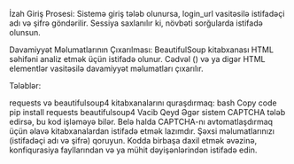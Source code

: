 İzah
Giriş Prosesi:
Sistemə giriş tələb olunursa, login_url vasitəsilə istifadəçi adı və şifrə göndərilir. Sessiya saxlanılır ki, növbəti sorğularda istifadə olunsun.

Davamiyyət Məlumatlarının Çıxarılması:
BeautifulSoup kitabxanası HTML səhifəni analiz etmək üçün istifadə olunur. Cədvəl (<table>) və ya digər HTML elementlər vasitəsilə davamiyyət məlumatları çıxarılır.

Tələblər:

requests və beautifulsoup4 kitabxanalarını quraşdırmaq:
bash
Copy code
pip install requests beautifulsoup4
Vacib Qeyd
Əgər sistem CAPTCHA tələb edirsə, bu kod işləməyə bilər. Belə halda CAPTCHA-nı avtomatlaşdırmaq üçün əlavə kitabxanalardan istifadə etmək lazımdır.
Şəxsi məlumatlarınızı (istifadəçi adı və şifrə) qoruyun. Kodda birbaşa daxil etmək əvəzinə, konfiqurasiya fayllarından və ya mühit dəyişənlərindən istifadə edin.
